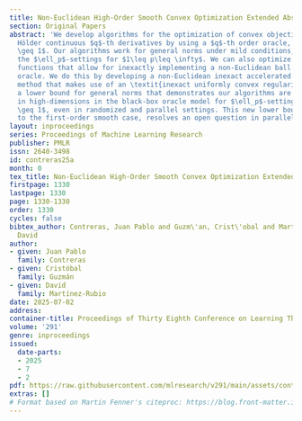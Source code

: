 ```yaml
---
title: Non-Euclidean High-Order Smooth Convex Optimization Extended Abstract
section: Original Papers
abstract: 'We develop algorithms for the optimization of convex objectives that have
  Hölder continuous $q$-th derivatives by using a $q$-th order oracle, for any $q
  \geq 1$. Our algorithms work for general norms under mild conditions, including
  the $\ell_p$-settings for $1\leq p\leq \infty$. We can also optimize structured
  functions that allow for inexactly implementing a non-Euclidean ball optimization
  oracle. We do this by developing a non-Euclidean inexact accelerated proximal point
  method that makes use of an \textit{inexact uniformly convex regularizer}.  We show
  a lower bound for general norms that demonstrates our algorithms are nearly optimal
  in high-dimensions in the black-box oracle model for $\ell_p$-settings and all $q
  \geq 1$, even in randomized and parallel settings. This new lower bound, when applied
  to the first-order smooth case, resolves an open question in parallel convex optimization. '
layout: inproceedings
series: Proceedings of Machine Learning Research
publisher: PMLR
issn: 2640-3498
id: contreras25a
month: 0
tex_title: Non-Euclidean High-Order Smooth Convex Optimization Extended Abstract
firstpage: 1330
lastpage: 1330
page: 1330-1330
order: 1330
cycles: false
bibtex_author: Contreras, Juan Pablo and Guzm\'an, Crist\'obal and Mart\'{\i}nez-Rubio,
  David
author:
- given: Juan Pablo
  family: Contreras
- given: Cristóbal
  family: Guzmán
- given: David
  family: Martı́nez-Rubio
date: 2025-07-02
address:
container-title: Proceedings of Thirty Eighth Conference on Learning Theory
volume: '291'
genre: inproceedings
issued:
  date-parts:
  - 2025
  - 7
  - 2
pdf: https://raw.githubusercontent.com/mlresearch/v291/main/assets/contreras25a/contreras25a.pdf
extras: []
# Format based on Martin Fenner's citeproc: https://blog.front-matter.io/posts/citeproc-yaml-for-bibliographies/
---
```

